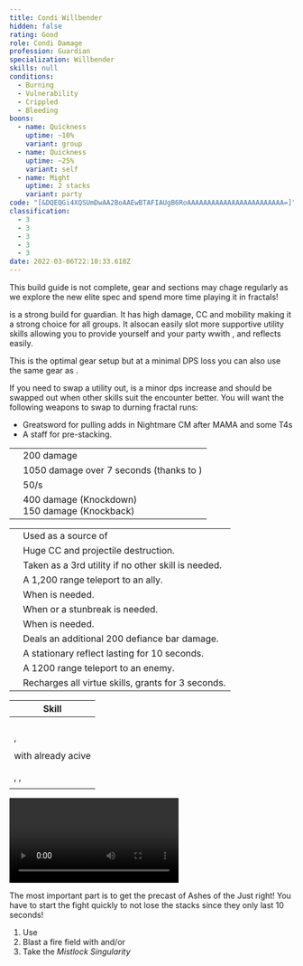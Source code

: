 ```yaml
---
title: Condi Willbender
hidden: false
rating: Good
role: Condi Damage
profession: Guardian
specialization: Willbender
skills: null
conditions:
  - Burning
  - Vulnerability
  - Crippled
  - Bleeding
boons:
  - name: Quickness
    uptime: ~10%
    variant: group
  - name: Quickness
    uptime: ~25%
    variant: self
  - name: Might
    uptime: 2 stacks
    variant: party
code: "[&DQEQGi4XQSUmDwAA2BoAAEwBTAFIAUgB6RoAAAAAAAAAAAAAAAAAAAAAAAA=]"
classification:
  - 3
  - 3
  - 3
  - 3
  - 3
date: 2022-03-06T22:10:33.618Z
---
```


<Warning>

This build guide is not complete, gear and sections may chage regularly as we explore the new elite spec and spend more time playing it in fractals!

</Warning>

<Specialization name="Willbender" text="Condition Willbender"/> is a strong build for guardian. It has high damage, CC and mobility making it a strong choice for all groups. It alsocan easily slot more supportive utility skills allowing you to provide yourself and your party wwith <Boon name="Stability"/>, <Boon name="Aegis"/> and reflects easily.

<Divider text="Equipment"/>

<CharacterWithAr> 
<Character title="162 Agony Resistance" gear={{
  "profession": "Guardian",
  "weight": "Heavy",
  "gear": [
    "Grieving",
    "Grieving",
    "Grieving",
    "Viper",
    "Grieving",
    "Viper",
    "Grieving",
    "Grieving",
    "Viper",
    "Viper",
    "Viper",
    "Viper",
    "Grieving",
    "Grieving"
  ],
  "attributes": {
    "Health": 12810,
    "Armor": 2514,
    "Power": 3003,
    "Precision": 1956,
    "Toughness": 1243,
    "Vitality": 1000,
    "Ferocity": 708,
    "Condition Damage": 2745,
    "Expertise": 295,
    "Concentration": 243,
    "Healing Power": 0,
    "Agony Resistance": 162,
    "Condition Duration": 0.19666666666666668,
    "Boon Duration": 0.162,
    "Critical Chance": 0.8052380952380953,
    "Critical Damage": 1.972,
    "Power Coefficient": 2715,
    "Burning Coefficient": 14.65,
    "Bleeding Coefficient": 1.14,
    "Poison Coefficient": 0,
    "Torment Coefficient": 1.33,
    "Confusion Coefficient": 0,
    "Flat DPS": 0,
    "Burning Duration": 0.7,
    "Maximum Health": 0.10000000000000009,
    "Resolution Duration": 0.25,
    "Effective Power": 10139.649620958002,
    "Power DPS": 10600.36531417057,
    "Bleeding Damage": 315.05625,
    "Bleeding Stacks": 1.3642,
    "Bleeding DPS": 429.79973624999997,
    "Burning Damage": 1079.9092968749999,
    "Burning Stacks": 27.786166666666666,
    "Burning DPS": 30006.53970785156,
    "Confusion Damage": 371.5959375,
    "Confusion Stacks": 0,
    "Confusion DPS": 0,
    "Poison Damage": 334.4625,
    "Poison Stacks": 0,
    "Poison DPS": 0,
    "Torment Damage": 470.55937499999993,
    "Torment Stacks": 1.5915666666666668,
    "Torment DPS": 748.9266159375,
    "Damage": 41785.63137420963,
    "Effective Health": 64088238.805970155,
    "Survivability": 32581.717745790622,
    "Effective Healing": 390,
    "Healing": 390
  },
  "runeId": 24765,
  "runeName": "Balthazar",
  "infusions": [
    49432,
    49432,
    49432,
    49432,
    49432,
    49432,
    49432,
    49432,
    49432,
    49432,
    49432,
    49432,
    49432,
    49432,
    49432,
    49432,
    49432,
    49432
  ],
    "weapons": {
      "weapon1MainType": "Sword",
      "weapon1MainSigil1Id": 48911,
      "weapon1OffType": "Torch",
      "weapon1OffSigilId": 44944,
      "weapon2MainType": "Scepter",
      "weapon2MainSigil1Id": 24605
    },
  "consumables": {
      "food": "fishy rice bowl",
      "utility": "toxic-focusing-crystal",
      "infusion": "Malign +9 Agony Infusion"
  },
  "skills": {
    "healId": 62622,
    "utility1Id": 62565,
    "utility2Id": 9187,
    "eliteId": 62561
  },
  "assumedBuffs": [{"id": "Might", "type": "Boon"}, {"id": "Fury", "type": "Boon"}, {"gw2id": 1786, "type": "Trait"}, {"gw2id": 9151, "type": "Skill"}]
}} 
>

This is the optimal gear setup but at a minimal DPS loss you can also use the same gear as <BuildLink build="Condi Firebrand" specialization="Firebrand"/>.

If you need to swap a utility out, <Skill name="Signet of Wrath"/> is a minor dps increase and should be swapped out when other skills suit the encounter better.
You will want the following weapons to swap to durning fractal runs:

- Greatsword for pulling adds in Nightmare CM after MAMA and some T4s
- A staff for <Boon name="Might"/> pre-stacking.

</Character> 
</CharacterWithAr>

<Divider text="Build"/>

<Grid>
<GridItem sm="7">
<Traits traits1="Radiance" traits1Selected="Right-Hand Strength,Radiant Fire,Amplified Wrath" traits2="Virtues" traits2Selected="masterofconsecrations,inspiringvirtue,permeatingwrath" traits3="Willbender" traits3Selected="Searing Pact,Restorative Virtues,Tyrants Momentum"/>

<Card title="Defiance Bar Damage">

|                                  |                                                                                |
| -------------------------------- | ------------------------------------------------------------------------------ |
| <Skill name="Hammer of Wisdom"/> | 200 damage                                                                     |
| <Skill name="Sanctuary"/>        | 1050 damage over 7 seconds (thanks to <Trait name="Master of Consecrations"/>) |
| <Skill name="Chains of light"/>  | <Condition name="Immobile"/> 50/s                                              |
| <Skill name="Heavens Palm"/>     | 400 damage (Knockdown) <br/> 150 damage (Knockback)                            |

</Card>
</GridItem>

<GridItem sm="5">
<Card title="Situational Skills">

|                                                        |                                                                                     |
| ------------------------------------------------------ | ----------------------------------------------------------------------------------- |
| <Skill name="Sword of Justice" size="big" disableText/>| Used as a source of <Condition name="Vulnerability"/>            |
| <Skill name="Sanctuary" size="big" disableText/>       | Huge CC and projectile destruction.                                                 |
| <Skill name="Signet of Wrath" size="big" disableText/> | Taken as a 3rd utility if no other skill is needed.                                   |
| <Skill id="9246" size="big" disableText/>              | A 1,200 range teleport to an ally.                                                  |
| <Skill name="Hallowed Ground" size="big" disableText/> | When <Boon name="Stability"/> is needed.                                            |
| <Skill id="9153" size="big" disableText/>              | When <Boon name="Stability"/> or a stunbreak is needed.                             |
| <Skill name="Advance" size="big" disableText/>         | When <Boon name="Aegis"/> is needed.                             |
| <Skill id="9125" size="big" disableText/>              | Deals an additional 200 defiance bar damage.                                        |
| <Skill id="9251" size="big" disableText/>              | A stationary reflect lasting for 10 seconds.                                        |
| <Skill id="9247" size="big" disableText/>              | A 1200 range teleport to an enemy.                                                  |
| <Skill name="renewed focus" size="big" disableText/>   | Recharges all virtue skills, grants <Effect name="Invulnerability"/> for 3 seconds. |

</Card>
</GridItem>
</Grid>

<Divider text="Details"/>

<Divider text="Rotation / Skill usage"/>

<Grid>
<GridItem sm="6">
<Card title="Skill Priority">

| Skill                                                                                 |
| ------------------------------------------------------------------------------------- |
| <Skill name="Rushing Justice"/>                                                       |
| <Skill name="Purging Flames"/>                                                        |
| <Skill name="Symbol of Punishment"/>                                                  |
| <Skill name="Whirling Light"/>                                                        |
| <Skill name="Zealot's Flame"/>, <Skill name="Zealot's Fire"/>                         |
| <Skill name="Symbol of Blades"/>                                                      |
| <Skill name="Rushing Justice"/> with <skill id="62618"/> already acive                | 
| <Skill name="Zealot's Defense"/>                                                      |
| <Skill name="Cleansing Flame"/>                                                       |
| <Skill name="Sword of Wrath"/>, <Skill name="Sword Arc"/>, <Skill name="Sword Wave"/> |
| <Skill name="Orb of Wrath"/>                                                          |

</Card>
</GridItem>

<GridItem sm="6">
<Card title="Golem rotation">

<Video youtube="" caption=""/>
</Card>

<Card title="Precasting">

<Warning>

The most important part is to get the precast of Ashes of the Just right! You have to start the fight quickly to not lose the stacks since they only last 10 seconds!
</Warning>

1.  Use <Skill name="hallowedground"/>
2.  Blast a fire field with <Skill name="holystrike"/> and/or <Skill name="Hammer of Wisdom"/>
4.  Take the _Mistlock Singularity_


</Card>
</GridItem>
</Grid>
